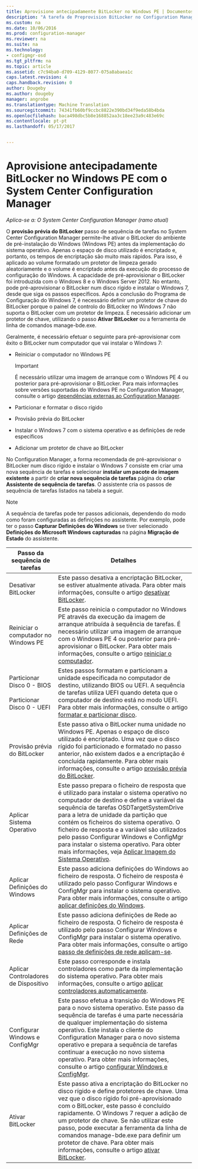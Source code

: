 ```yaml
---
title: Aprovisione antecipadamente BitLocker no Windows PE | Documentos do Microsoft
description: "A tarefa de Preprovision BitLocker no Configuration Manager ativa o BitLocker a partir do ambiente de pré-instalação do Windows antes da implementação do sistema operativo."
ms.custom: na
ms.date: 10/06/2016
ms.prod: configuration-manager
ms.reviewer: na
ms.suite: na
ms.technology:
- configmgr-osd
ms.tgt_pltfrm: na
ms.topic: article
ms.assetid: c7c94ba0-d709-4129-8077-075a8abaea1c
caps.latest.revision: 4
caps.handback.revision: 0
author: Dougeby
ms.author: dougeby
manager: angrobe
ms.translationtype: Machine Translation
ms.sourcegitcommit: 74341fb60bf9ccbc8822e390bd34f9eda58b4bda
ms.openlocfilehash: baca498dbc5b8e168852aa3c18ee23a9c483e69c
ms.contentlocale: pt-pt
ms.lasthandoff: 05/17/2017


---
```

# <a name="preprovision-bitlocker-in-windows-pe-with-system-center-configuration-manager"></a>Aprovisione antecipadamente BitLocker no Windows PE com o System Center Configuration Manager

*Aplica-se a: O System Center Configuration Manager (ramo atual)*

O **provisão prévia do BitLocker** passo de sequência de tarefas no System Center Configuration Manager permite-lhe ativar o BitLocker do ambiente de pré-instalação do Windows (Windows PE) antes da implementação do sistema operativo. Apenas o espaço de disco utilizado é encriptado e, portanto, os tempos de encriptação são muito mais rápidos. Para isso, é aplicado ao volume formatado um protetor de limpeza gerado aleatoriamente e o volume é encriptado antes da execução do processo de configuração do Windows. A capacidade de pré-aprovisionar o BitLocker foi introduzida com o Windows 8 e o Windows Server 2012. No entanto, pode pré-aprovisionar o BitLocker num disco rígido e instalar o Windows 7, desde que siga os passos específicos. Após a conclusão do Programa de Configuração do Windows 7, é necessário definir um protetor de chave do BitLocker porque o painel de controlo do BitLocker no Windows 7 não suporta o BitLocker com um protetor de limpeza. É necessário adicionar um protetor de chave, utilizando o passo **Ativar BitLocker** ou a ferramenta de linha de comandos manage-bde.exe.  

 Geralmente, é necessário efetuar o seguinte para pré-aprovisionar com êxito o BitLocker num computador que vai instalar o Windows 7:  

-   Reiniciar o computador no Windows PE  

    > [!IMPORTANT]  
    >  É necessário utilizar uma imagem de arranque com o Windows PE 4 ou posterior para pré-aprovisionar o BitLocker. Para mais informações sobre versões suportadas do Windows PE no Configuration Manager, consulte o artigo [dependências externas ao Configuration Manager](../plan-design/infrastructure-requirements-for-operating-system-deployment.md#BKMK_ExternalDependencies).  

-   Particionar e formatar o disco rígido  

-   Provisão prévia do BitLocker  

-   Instalar o Windows 7 com o sistema operativo e as definições de rede específicos  

-   Adicionar um protetor de chave ao BitLocker  

 No Configuration Manager, a forma recomendada de pré-aprovisionar o BitLocker num disco rígido e instalar o Windows 7 consiste em criar uma nova sequência de tarefas e selecionar **instalar um pacote de imagem existente** a partir de **criar nova sequência de tarefas** página do **criar Assistente de sequência de tarefas**. O assistente cria os passos de sequência de tarefas listados na tabela a seguir.  

> [!NOTE]  
>  A sequência de tarefas pode ter passos adicionais, dependendo do modo como foram configuradas as definições no assistente. Por exemplo, pode ter o passo **Capturar Definições do Windows** se tiver selecionado **Definições do Microsoft Windows capturadas** na página **Migração de Estado** do assistente.  

|Passo da sequência de tarefas|Detalhes|  
|------------------------|-------------|  
|Desativar BitLocker|Este passo desativa a encriptação BitLocker, se estiver atualmente ativada. Para obter mais informações, consulte o artigo [desativar BitLocker](../understand/task-sequence-steps.md#BKMK_DisableBitLocker).|  
|Reiniciar o computador no Windows PE|Este passo reinicia o computador no Windows PE através da execução da imagem de arranque atribuída à sequência de tarefas. É necessário utilizar uma imagem de arranque com o Windows PE 4 ou posterior para pré-aprovisionar o BitLocker. Para obter mais informações, consulte o artigo [reiniciar o computador](../understand/task-sequence-steps.md#BKMK_RestartComputer).|  
|Particionar Disco 0 - BIOS<br /><br /> Particionar Disco 0 - UEFI|Estes passos formatam e particionam a unidade especificada no computador de destino, utilizando BIOS ou UEFI. A sequência de tarefas utiliza UEFI quando deteta que o computador de destino está no modo UEFI. Para obter mais informações, consulte o artigo [formatar e particionar disco](../understand/task-sequence-steps.md#BKMK_FormatandPartitionDisk).|  
|Provisão prévia do BitLocker|Este passo ativa o BitLocker numa unidade no Windows PE. Apenas o espaço de disco utilizado é encriptado. Uma vez que o disco rígido foi particionado e formatado no passo anterior, não existem dados e a encriptação é concluída rapidamente. Para obter mais informações, consulte o artigo [provisão prévia do BitLocker](../understand/task-sequence-steps.md#BKMK_PreProvisionBitLocker).|  
|Aplicar Sistema Operativo|Este passo prepara o ficheiro de resposta que é utilizado para instalar o sistema operativo no computador de destino e define a variável da sequência de tarefas OSDTargetSystemDrive para a letra de unidade da partição que contém os ficheiros do sistema operativo. O ficheiro de resposta e a variável são utilizados pelo passo Configurar Windows e ConfigMgr para instalar o sistema operativo. Para obter mais informações, veja [Aplicar Imagem do Sistema Operativo](../understand/task-sequence-steps.md#BKMK_ApplyOperatingSystemImage).|  
|Aplicar Definições do Windows|Este passo adiciona definições do Windows ao ficheiro de resposta. O ficheiro de resposta é utilizado pelo passo Configurar Windows e ConfigMgr para instalar o sistema operativo. Para obter mais informações, consulte o artigo [aplicar definições do Windows](../understand/task-sequence-steps.md#BKMK_ApplyWindowsSettings).|  
|Aplicar Definições de Rede|Este passo adiciona definições de Rede ao ficheiro de resposta. O ficheiro de resposta é utilizado pelo passo Configurar Windows e ConfigMgr para instalar o sistema operativo. Para obter mais informações, consulte o artigo [passo de definições de rede aplicam-se](../understand/task-sequence-steps.md#BKMK_ApplyNetworkSettings).|  
|Aplicar Controladores de Dispositivo|Este passo corresponde e instala controladores como parte da implementação do sistema operativo. Para obter mais informações, consulte o artigo [aplicar controladores automaticamente](../understand/task-sequence-steps.md#BKMK_AutoApplyDrivers).|  
|Configurar Windows e ConfigMgr|Este passo efetua a transição do Windows PE para o novo sistema operativo. Este passo da sequência de tarefas é uma parte necessária de qualquer implementação do sistema operativo. Este instala o cliente do Configuration Manager para o novo sistema operativo e prepara a sequência de tarefas continuar a execução no novo sistema operativo. Para obter mais informações, consulte o artigo [configurar Windows e ConfigMgr](../understand/task-sequence-steps.md#BKMK_SetupWindowsandConfigMgr).|  
|Ativar BitLocker|Este passo ativa a encriptação do BitLocker no disco rígido e define protetores de chave. Uma vez que o disco rígido foi pré-aprovisionado com o BitLocker, este passo é concluído rapidamente. O Windows 7 requer a adição de um protetor de chave. Se não utilizar este passo, pode executar a ferramenta da linha de comandos manage-bde.exe para definir um protetor de chave. Para obter mais informações, consulte o artigo [ativar BitLocker](../understand/task-sequence-steps.md#BKMK_EnableBitLocker).|  

